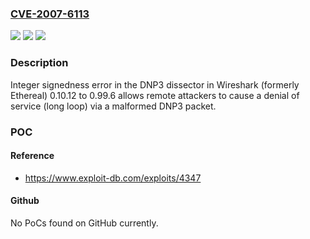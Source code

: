 ### [CVE-2007-6113](https://cve.mitre.org/cgi-bin/cvename.cgi?name=CVE-2007-6113)
![](https://img.shields.io/static/v1?label=Product&message=n%2Fa&color=blue)
![](https://img.shields.io/static/v1?label=Version&message=%3D%20n%2Fa%20&color=brighgreen)
![](https://img.shields.io/static/v1?label=Vulnerability&message=n%2Fa&color=brighgreen)

### Description

Integer signedness error in the DNP3 dissector in Wireshark (formerly Ethereal) 0.10.12 to 0.99.6 allows remote attackers to cause a denial of service (long loop) via a malformed DNP3 packet.

### POC

#### Reference
- https://www.exploit-db.com/exploits/4347

#### Github
No PoCs found on GitHub currently.

